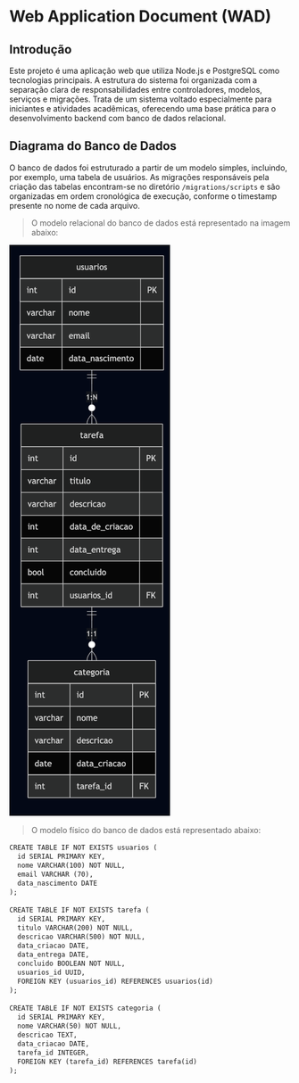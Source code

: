 # Web Application Document (WAD)

## Introdução

Este projeto é uma aplicação web que utiliza Node.js e PostgreSQL como tecnologias principais. A estrutura do sistema foi organizada com a separação clara de responsabilidades entre controladores, modelos, serviços e migrações. Trata de um sistema voltado especialmente para iniciantes e atividades acadêmicas, oferecendo uma base prática para o desenvolvimento backend com banco de dados relacional.

## Diagrama do Banco de Dados

O banco de dados foi estruturado a partir de um modelo simples, incluindo, por exemplo, uma tabela de usuários. As migrações responsáveis pela criação das tabelas encontram-se no diretório `/migrations/scripts` e são organizadas em ordem cronológica de execução, conforme o timestamp presente no nome de cada arquivo.

> O modelo relacional do banco de dados está representado na imagem abaixo:

![Modelo Relacional](../assets/modelo-banco.png)

> O modelo físico do banco de dados está representado abaixo:

``` 
CREATE TABLE IF NOT EXISTS usuarios (
  id SERIAL PRIMARY KEY,
  nome VARCHAR(100) NOT NULL,
  email VARCHAR (70),
  data_nascimento DATE
);

CREATE TABLE IF NOT EXISTS tarefa (
  id SERIAL PRIMARY KEY,
  titulo VARCHAR(200) NOT NULL,
  descricao VARCHAR(500) NOT NULL,
  data_criacao DATE,
  data_entrega DATE,
  concluido BOOLEAN NOT NULL,
  usuarios_id UUID,
  FOREIGN KEY (usuarios_id) REFERENCES usuarios(id)
);

CREATE TABLE IF NOT EXISTS categoria (
  id SERIAL PRIMARY KEY,
  nome VARCHAR(50) NOT NULL,
  descricao TEXT,
  data_criacao DATE,
  tarefa_id INTEGER,
  FOREIGN KEY (tarefa_id) REFERENCES tarefa(id)
);
```
